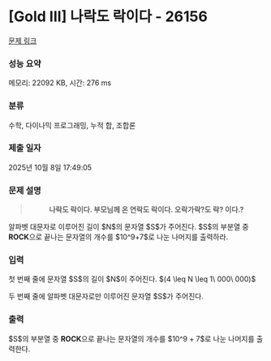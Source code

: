 # [Gold III] 나락도 락이다 - 26156 

[문제 링크](https://www.acmicpc.net/problem/26156) 

### 성능 요약

메모리: 22092 KB, 시간: 276 ms

### 분류

수학, 다이나믹 프로그래밍, 누적 합, 조합론

### 제출 일자

2025년 10월 8일 17:49:05

### 문제 설명

<blockquote>
<p style="text-align: center;"><strong>나락도 락이다. 부모님께 온 연락도 락이다. 오락가락?도 락? 이다.?</strong></p>
</blockquote>

<p>알파벳 대문자로 이루어진 길이 $N$의 문자열 $S$가 주어진다. $S$의 부분열 중 <strong>ROCK</strong>으로 끝나는 문자열의 개수를 $10^9+7$로 나눈 나머지를 출력하라.</p>

### 입력 

 <p>첫 번째 줄에 문자열 $S$의 길이 $N$이 주어진다. $(4 \leq N \leq 1\ 000\ 000)$</p>

<p>두 번째 줄에 알파벳 대문자로만 이루어진 문자열 $S$가 주어진다.</p>

### 출력 

 <p>$S$의 부분열 중 <strong>ROCK</strong>으로 끝나는 문자열의 개수를 $10^9 + 7$로 나눈 나머지를 출력한다.</p>


